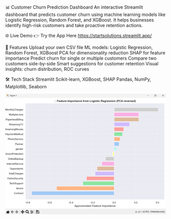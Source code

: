 📊 Customer Churn Prediction Dashboard
An interactive Streamlit dashboard that predicts customer churn using machine learning models like Logistic Regression, Random Forest, and XGBoost. It helps businesses identify high-risk customers and take proactive retention actions.

🌐 Live Demo
👉 Try the App Here
https://startsolutions.streamlit.app/

🚀 Features
Upload your own CSV file
ML models: Logistic Regression, Random Forest, XGBoost
PCA for dimensionality reduction
SHAP for feature importance
Predict churn for single or multiple customers
Compare two customers side-by-side
Smart suggestions for customer retention
Visual insights: churn distribution, ROC curves

🛠 Tech Stack
Streamlit
Scikit-learn, XGBoost, SHAP
Pandas, NumPy, Matplotlib, Seaborn

![Feature Importance from Logistic Regression](https://github.com/Akshita2711/StartSolutions/blob/0efa5925f39936efb66cec9fcd439a877e16b503/images/Feature%20importance.png)
